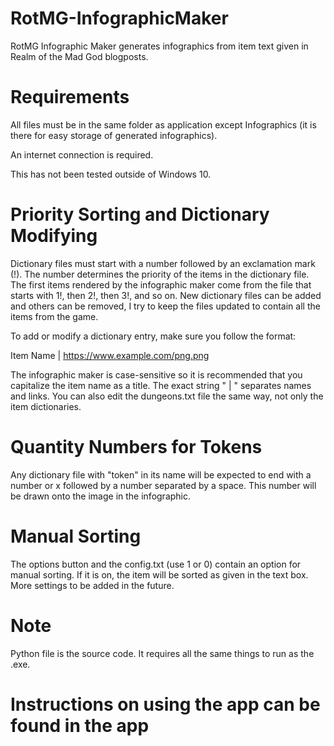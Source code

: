 # RotMG-InfographicMaker
RotMG Infographic Maker generates infographics from item text given in Realm of the Mad God blogposts.

# Requirements
All files must be in the same folder as application except Infographics (it is there for easy storage of generated infographics).

An internet connection is required.

This has not been tested outside of Windows 10.

# Priority Sorting and Dictionary Modifying
Dictionary files must start with a number followed by an exclamation mark (!). The number determines the priority of the items in the dictionary file. The first items rendered by the infographic maker come from the file that starts with 1!, then 2!, then 3!, and so on. New dictionary files can be added and others can be removed, I try to keep the files  updated to contain all the items from the game. 

To add or modify a dictionary entry, make sure you follow the format:

Item Name | https://www.example.com/png.png

The infographic maker is case-sensitive so it is recommended that you capitalize the item name as a title. The exact string " | " separates names and links. You can also edit the dungeons.txt file the same way, not only the item dictionaries.

# Quantity Numbers for Tokens
Any dictionary file with "token" in its name will be expected to end with a number or x followed by a number separated by a space. This number will be drawn onto the image in the infographic.

# Manual Sorting
The options button and the config.txt (use 1 or 0) contain an option for manual sorting. If it is on, the item will be sorted as given in the text box. More settings to be added in the future.

# Note
Python file is the source code. It requires all the same things to run as the .exe.

# Instructions on using the app can be found in the app
